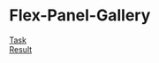 # Flex-Panel-Gallery  
[Task](https://github.com/rolling-scopes-school/tasks/blob/master/tasks/stage-0/projects.md#task-6-flex-panel-gallery-10)      
[Result](https://andyqa.github.io/Flex-Panel-Gallery/)  
